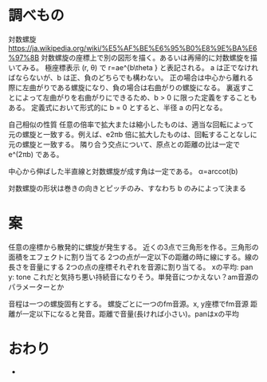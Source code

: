 # 調べもの
対数螺旋
https://ja.wikipedia.org/wiki/%E5%AF%BE%E6%95%B0%E8%9E%BA%E6%97%8B
対数螺旋の座標上で別の図形を描く。あるいは再帰的に対数螺旋を描いてみる。
極座標表示 (r, θ) で
r=ae^{b\theta }
と表記される。
a は正でなければならないが、b は正、負のどちらでも構わない。
正の場合は中心から離れる際に左曲がりである螺旋になり、負の場合は右曲がりの螺旋になる。
裏返すことによって左曲がりを右曲がりにできるため、b > 0 に限った定義をすることもある。
定義式において形式的に b = 0 とすると、半径 a の円となる。

自己相似の性質
任意の倍率で拡大または縮小したものは、適当な回転によって元の螺旋と一致する。例えば、e2πb 倍に拡大したものは、回転することなしに元の螺旋と一致する。
隣り合う交点について、原点との距離の比は一定で e^(2πb) である。

中心から伸ばした半直線と対数螺旋が成す角は一定である。
α=arccot(b)

対数螺旋の形状は巻きの向きとピッチのみ、すなわち b のみによって決まる

# 案
任意の座標から散発的に螺旋が発生する。
近くの3点で三角形を作る。三角形の面積をエフェクトに割り当てる
2つの点が一定以下の距離の時に線にする。線の長さを音量にする
2つの点の座標それぞれを音源に割り当てる。
xの平均: pan
y: tone これだと気持ち悪い持続音になりそう。単発音につかえない？am音源のパラメーターとか



音程は一つの螺旋固有とする。
螺旋ごとに一つのfm音源。x, y座標でfm音源
距離が一定以下になると発音。距離で音量(長ければ小さい)。panはxの平均
# おわり
- 